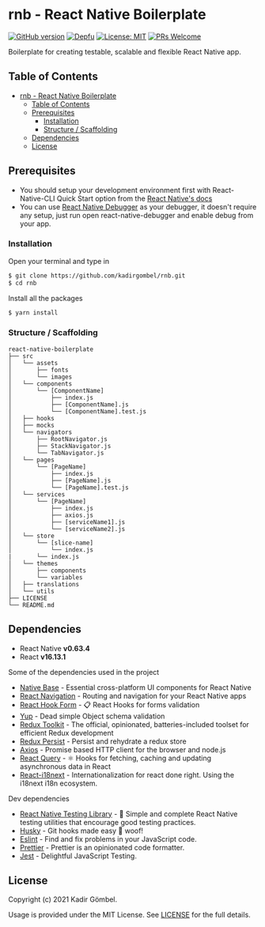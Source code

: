 # rnb - React Native Boilerplate

[![GitHub version](https://img.shields.io/badge/version-v1.0.0-blue.svg)](https://github.com/kadirgombel/rnb)
[![Depfu](https://badges.depfu.com/badges/279833236bb2e3daef40b69efd78ea4c/count.svg)](https://depfu.com/github/kadirgombel/rnb?project_id=22898)
[![License: MIT](https://img.shields.io/badge/License-MIT-yellow.svg)](LICENSE)
[![PRs Welcome](https://img.shields.io/badge/PRs-welcome-green.svg?style=flat-square)](http://makeapullrequest.com)

Boilerplate for creating testable, scalable and flexible React Native app.

## Table of Contents

- [rnb - React Native Boilerplate](#rnb---react-native-boilerplate)
  - [Table of Contents](#table-of-contents)
  - [Prerequisites](#prerequisites)
    - [Installation](#installation)
    - [Structure / Scaffolding](#structure--scaffolding)
  - [Dependencies](#dependencies)
  - [License](#license)

## Prerequisites

- You should setup your development environment first with React-Native-CLI Quick Start option from the [React Native's docs](https://reactnative.dev/docs/environment-setup)
- You can use [React Native Debugger](https://github.com/jhen0409/react-native-debugger) as your debugger, it doesn't require any setup, just run open react-native-debugger and enable debug from your app.

### Installation

Open your terminal and type in

```sh
$ git clone https://github.com/kadirgombel/rnb.git
$ cd rnb
```

Install all the packages

```sh
$ yarn install
```

### Structure / Scaffolding

```text
react-native-boilerplate
├── src
│   └── assets
│       ├── fonts
│       └── images
│   └── components
│       └── [ComponentName]
│           ├── index.js
│           ├── [ComponentName].js
│           └── [ComponentName].test.js
│   ├── hooks
│   ├── mocks
│   └── navigators
│       ├── RootNavigator.js
│       ├── StackNavigator.js
│       └── TabNavigator.js
│   └── pages
│       └── [PageName]
│           ├── index.js
│           ├── [PageName].js
│           └── [PageName].test.js
│   └── services
│       └── [PageName]
│           ├── index.js
│           ├── axios.js
│           ├── [serviceName1].js
│           └── [serviceName2].js
│   └── store
│       └── [slice-name]
│           └── index.js
|       └── index.js
│   └── themes
│       ├── components
│       └── variables
│   ├── translations
│   └── utils
├── LICENSE
└── README.md
```

## Dependencies

- React Native **v0.63.4**
- React **v16.13.1**

Some of the dependencies used in the project

- [Native Base](https://github.com/GeekyAnts/NativeBase) - Essential cross-platform UI components for React Native
- [React Navigation](https://github.com/react-navigation/react-navigation) - Routing and navigation for your React Native apps
- [React Hook Form](https://github.com/react-hook-form/react-hook-form) - 📋 React Hooks for forms validation
- [Yup](https://github.com/jquense/yup) - Dead simple Object schema validation
- [Redux Toolkit](https://github.com/reduxjs/redux-toolkit) - The official, opinionated, batteries-included toolset for efficient Redux development
- [Redux Persist](https://github.com/rt2zz/redux-persist) - Persist and rehydrate a redux store
- [Axios](https://github.com/axios/axios) - Promise based HTTP client for the browser and node.js
- [React Query](https://github.com/tannerlinsley/react-query) - ⚛️ Hooks for fetching, caching and updating asynchronous data in React
- [React-i18next](https://github.com/i18next/react-i18next) - Internationalization for react done right. Using the i18next i18n ecosystem.

Dev dependencies

- [React Native Testing Library](https://github.com/callstack/react-native-testing-library) - 🦉 Simple and complete React Native testing utilities that encourage good testing practices.
- [Husky](https://github.com/typicode/husky) - Git hooks made easy 🐶 woof!
- [Eslint](https://github.com/eslint/eslint) - Find and fix problems in your JavaScript code.
- [Prettier](https://github.com/prettier/prettier) - Prettier is an opinionated code formatter.
- [Jest](https://github.com/facebook/jest) - Delightful JavaScript Testing.

## License

Copyright (c) 2021 Kadir Gömbel.

Usage is provided under the MIT License. See [LICENSE](LICENSE) for the full details.
